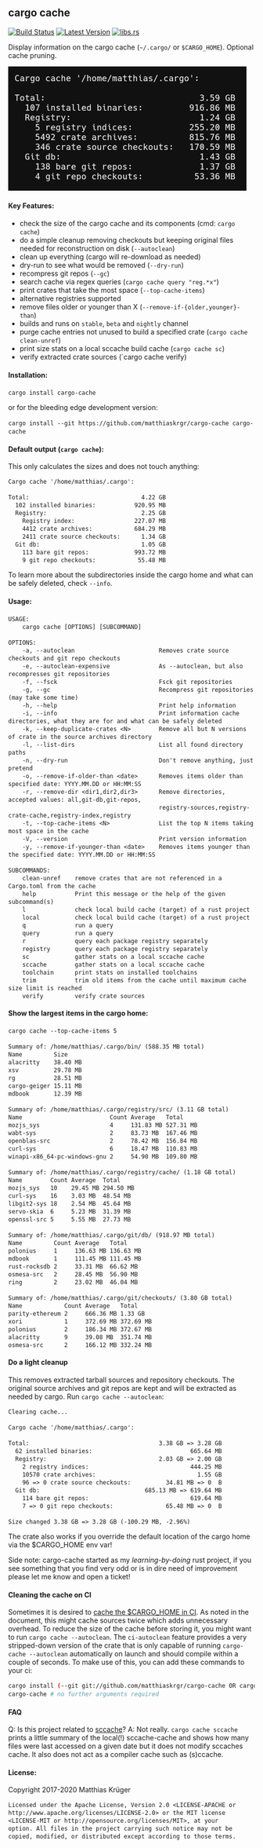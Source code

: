 ## cargo cache

[![Build Status](https://github.com/matthiaskrgr/cargo-cache/workflows/ci/badge.svg)](https://github.com/matthiaskrgr/cargo-cache/actions) <!-- [![dependency status](https://deps.rs/repo/github/matthiaskrgr/cargo-cache/status.svg)](https://deps.rs/repo/github/matthiaskrgr/cargo-cache)' -->
[![Latest Version](https://img.shields.io/crates/v/cargo-cache.svg)](https://crates.io/crates/cargo-cache)
[![libs.rs](https://img.shields.io/badge/libs.rs-gray.svg)](https://lib.rs/crates/cargo-cache)

Display information on the cargo cache (`~/.cargo/` or `$CARGO_HOME`). Optional cache pruning.


![Screenshot of cargo cache default output (it's listed below also in textual form)](data/screenshot_readme_f724ec8.png?raw=true "Cargo Cache")

#### Key Features:
* check the size of the cargo cache and its components (cmd: `cargo cache`)
* do a simple cleanup removing checkouts but keeping original files needed for reconstruction on disk (`--autoclean`)
* clean up everything (cargo will re-download as needed)
* dry-run to see what would be removed (`--dry-run`)
* recompress git repos (`--gc`)
* search cache via regex queries (`cargo cache query "reg.*x"`)
* print crates that take the most space (`--top-cache-items`)
* alternative registries supported
* remove files older or younger than X (`--remove-if-{older,younger}-than`)
* builds and runs on `stable`, `beta` and `nightly` channel
* purge cache entries not unused to build a specified crate (`cargo cache clean-unref`)
* print size stats on a local sccache build cache  (`cargo cache sc`)
* verify extracted crate sources (`cargo cache verify)

#### Installation:
```cargo install cargo-cache```

or for the bleeding edge development version:

```cargo install --git https://github.com/matthiaskrgr/cargo-cache cargo-cache```

#### Default output (`cargo cache`):
This only calculates the sizes and does not touch anything:
````
Cargo cache '/home/matthias/.cargo':

Total:                                4.22 GB
  102 installed binaries:           920.95 MB
  Registry:                           2.25 GB
    Registry index:                 227.07 MB
    4412 crate archives:            684.29 MB
    2411 crate source checkouts:      1.34 GB
  Git db:                             1.05 GB
    113 bare git repos:             993.72 MB
    9 git repo checkouts:            55.48 MB
````
To learn more about the subdirectories inside the cargo home and what can be safely deleted, check `--info`.


#### Usage:
````
USAGE:
    cargo cache [OPTIONS] [SUBCOMMAND]

OPTIONS:
    -a, --autoclean                        Removes crate source checkouts and git repo checkouts
    -e, --autoclean-expensive              As --autoclean, but also recompresses git repositories
    -f, --fsck                             Fsck git repositories
    -g, --gc                               Recompress git repositories (may take some time)
    -h, --help                             Print help information
    -i, --info                             Print information cache directories, what they are for and what can be safely deleted
    -k, --keep-duplicate-crates <N>        Remove all but N versions of crate in the source archives directory
    -l, --list-dirs                        List all found directory paths
    -n, --dry-run                          Don't remove anything, just pretend
    -o, --remove-if-older-than <date>      Removes items older than specified date: YYYY.MM.DD or HH:MM:SS
    -r, --remove-dir <dir1,dir2,dir3>      Remove directories, accepted values: all,git-db,git-repos,
                                           registry-sources,registry-crate-cache,registry-index,registry
    -t, --top-cache-items <N>              List the top N items taking most space in the cache
    -V, --version                          Print version information
    -y, --remove-if-younger-than <date>    Removes items younger than the specified date: YYYY.MM.DD or HH:MM:SS

SUBCOMMANDS:
    clean-unref    remove crates that are not referenced in a Cargo.toml from the cache
    help           Print this message or the help of the given subcommand(s)
    l              check local build cache (target) of a rust project
    local          check local build cache (target) of a rust project
    q              run a query
    query          run a query
    r              query each package registry separately
    registry       query each package registry separately
    sc             gather stats on a local sccache cache
    sccache        gather stats on a local sccache cache
    toolchain      print stats on installed toolchains
    trim           trim old items from the cache until maximum cache size limit is reached
    verify         verify crate sources
````

#### Show the largest items in the cargo home:
````
cargo cache --top-cache-items 5

Summary of: /home/matthias/.cargo/bin/ (588.35 MB total)
Name         Size
alacritty    38.40 MB
xsv          29.78 MB
rg           28.51 MB
cargo-geiger 15.11 MB
mdbook       12.39 MB

Summary of: /home/matthias/.cargo/registry/src/ (3.11 GB total)
Name                         Count Average   Total
mozjs_sys                    4     131.83 MB 527.31 MB
wabt-sys                     2     83.73 MB  167.46 MB
openblas-src                 2     78.42 MB  156.84 MB
curl-sys                     6     18.47 MB  110.83 MB
winapi-x86_64-pc-windows-gnu 2     54.90 MB  109.80 MB

Summary of: /home/matthias/.cargo/registry/cache/ (1.18 GB total)
Name        Count Average  Total
mozjs_sys   10    29.45 MB 294.50 MB
curl-sys    16    3.03 MB  48.54 MB
libgit2-sys 18    2.54 MB  45.64 MB
servo-skia  6     5.23 MB  31.39 MB
openssl-src 5     5.55 MB  27.73 MB

Summary of: /home/matthias/.cargo/git/db/ (918.97 MB total)
Name         Count Average   Total
polonius     1     136.63 MB 136.63 MB
mdbook       1     111.45 MB 111.45 MB
rust-rocksdb 2     33.31 MB  66.62 MB
osmesa-src   2     28.45 MB  56.90 MB
ring         2     23.02 MB  46.04 MB

Summary of: /home/matthias/.cargo/git/checkouts/ (3.80 GB total)
Name            Count Average   Total
parity-ethereum 2     666.36 MB 1.33 GB
xori            1     372.69 MB 372.69 MB
polonius        2     186.34 MB 372.67 MB
alacritty       9     39.08 MB  351.74 MB
osmesa-src      2     166.12 MB 332.24 MB
````
#### Do a light cleanup
This removes extracted tarball sources and repository checkouts.
The original source archives and git repos are kept and will be extracted as needed by cargo.
Run `cargo cache --autoclean`:
````
Clearing cache...

Cargo cache '/home/matthias/.cargo':

Total:                                     3.38 GB => 3.28 GB
  62 installed binaries:                            665.64 MB
  Registry:                                2.03 GB => 2.00 GB
    2 registry indices:                             444.25 MB
    10570 crate archives:                             1.55 GB
    96 => 0 crate source checkouts:          34.81 MB => 0  B
  Git db:                              685.13 MB => 619.64 MB
    114 bare git repos:                             619.64 MB
    7 => 0 git repo checkouts:               65.48 MB => 0  B

Size changed 3.38 GB => 3.28 GB (-100.29 MB, -2.96%)
````

The crate also works if you override the default location of the cargo home via
the $CARGO_HOME env var!


Side note: cargo-cache started as my *learning-by-doing* rust project, if you see something that you find very odd or is in dire need of improvement please let me know and open a ticket!

#### Cleaning the cache on CI
Sometimes it is desired to [cache the $CARGO_HOME in CI](https://doc.rust-lang.org/nightly/cargo/guide/cargo-home.html#caching-the-cargo-home-in-ci).
As noted in the document, this might cache sources twice which adds unnecessary overhead.
To reduce the size of the cache before storing it, you might want to run `cargo cache --autoclean`.
The `ci-autoclean` feature provides a very stripped-down version of the crate that is only capable of running `cargo-cache --autoclean` automatically on launch and should compile within a couple of seconds.
To make use of this, you can add these commands to your ci:
````bash
cargo install (--git git://github.com/matthiaskrgr/cargo-cache OR cargo-cache) --no-default-features --features ci-autoclean cargo-cache
cargo-cache # no further arguments required
````

#### FAQ
Q: Is this project related to [sccache](https://github.com/mozilla/sccache)?
A: Not really.
   `cargo cache sccache` prints a little summary of the local(!) sccache-cache and shows how many files were last accessed on a given date but
   it does not modify sccaches cache. It also does not act as a compiler cache such as (s)ccache.


#### License:

Copyright 2017-2020 Matthias Krüger

````
Licensed under the Apache License, Version 2.0 <LICENSE-APACHE or
http://www.apache.org/licenses/LICENSE-2.0> or the MIT license
<LICENSE-MIT or http://opensource.org/licenses/MIT>, at your
option. All files in the project carrying such notice may not be
copied, modified, or distributed except according to those terms.
````
